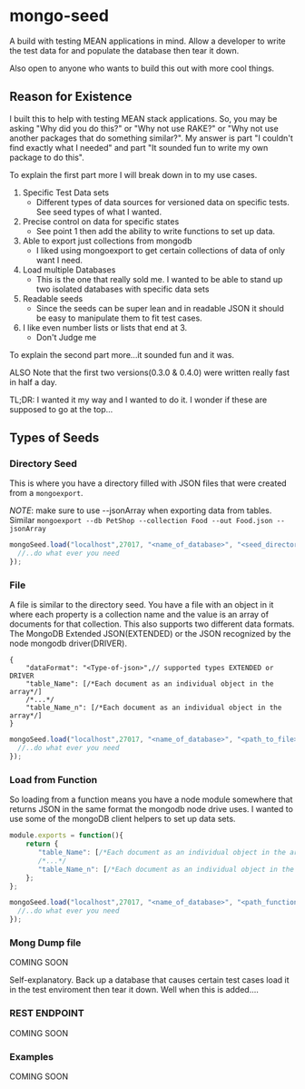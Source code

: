 # mongo-seed
A build with testing MEAN applications in mind. Allow a developer to write the test data for and populate the database then tear it down.

Also open to anyone who wants to build this out with more cool things.

## Reason for Existence

I built this to help with testing MEAN stack applications. So, you may be asking "Why did you do this?" or "Why not use RAKE?" 
or "Why not use another packages that do something similar?". My answer is part "I couldn't find exactly what I needed" and 
part "It sounded fun to write my own package to do this". 

To explain the first part more I will break down in to my use cases. 

1. Specific Test Data sets
   - Different types of data sources for versioned data on specific tests. See seed types of what I wanted.
2. Precise control on data for specific states
   - See point 1 then add the ability to write functions to set up data.
3. Able to export just collections from mongodb 
    - I liked using mongoexport to get certain collections of data of only want I need.
4. Load multiple Databases
    - This is the one that really sold me. I wanted to be able to stand up two isolated databases with specific data sets
5. Readable seeds
    - Since the seeds can be super lean and in readable JSON it should be easy to manipulate them to fit test cases.
6. I like even number lists or lists that end at 3.
    - Don't Judge me

To explain the second part more...it sounded fun and it was.

ALSO Note that the first two versions(0.3.0 & 0.4.0) were written really fast in half a day.

TL;DR: I wanted it my way and I wanted to do it. I wonder if these are supposed to go at the top...

## Types of Seeds

### Directory Seed

This is where you have a directory filled with JSON files that were created from a ```mongoexport```.

_NOTE_: make sure to use --jsonArray when exporting data from tables. Similar ```mongoexport --db PetShop --collection Food --out Food.json --jsonArray```

```javascript
mongoSeed.load("localhost",27017, "<name_of_database>", "<seed_directory>", "dir", function (err) {
  //..do what ever you need
});
```

### File

A file is similar to the directory seed. You have a file with an object in it where each property is a collection name and the value is an array of documents for that collection.
This also supports two different data formats. The MongoDB Extended JSON(EXTENDED) or the JSON recognized by the node mongodb driver(DRIVER). 

```text
{
    "dataFormat": "<Type-of-json>",// supported types EXTENDED or DRIVER
    "table_Name": [/*Each document as an individual object in the array*/]
    /*...*/
    "table_Name_n": [/*Each document as an individual object in the array*/]
}
```

```javascript
mongoSeed.load("localhost",27017, "<name_of_database>", "<path_to_file>", "file", function (err) {
  //..do what ever you need
});
```

### Load from Function

So loading from a function means you have a node module somewhere that returns JSON in the same format the mongodb node drive uses. I wanted to use some of the mongoDB client helpers to set up data sets.

```javascript
module.exports = function(){
    return {
       "table_Name": [/*Each document as an individual object in the array*/]
       /*...*/
       "table_Name_n": [/*Each document as an individual object in the array*/]
    };
};
```

```javascript
mongoSeed.load("localhost",27017, "<name_of_database>", "<path_function_def>", "function", function (err) {
  //..do what ever you need
});
```


### Mong Dump file

COMING SOON

Self-explanatory. Back up a database that causes certain test cases load it in the test enviroment then tear it down. Well when this is added....


### REST ENDPOINT

COMING SOON


### Examples

COMING SOON
